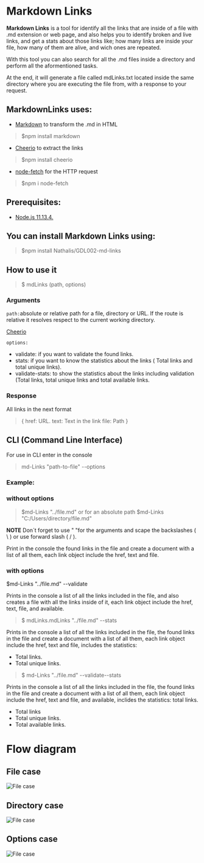 

# Markdown Links
**Markdown Links** is a tool for identify all the links that are inside of a file with .md extension or web page, and also helps you to identify broken and live links, and get a stats about those links like; how many links are inside your file, how many of them are alive, and wich ones are repeated.

With this tool you can also search for all the .md files inside a directory and perform all the aformentioned tasks.

At the end, it will generate a file called mdLinks.txt located inside the same directory where you are executing the file from, with a response to your request.

## MarkdownLinks uses:

- [Markdown](https://github.com/evilstreakmarkdown-js) to transform the .md in HTML
>$npm install markdown

- [Cheerio](https://github.com/cheeriojs/cheerio) to extract the links 
>$npm install cheerio 

- [node-fetch](https://www.npmjs.com/package/node-fetch) for the HTTP request 
>$npm i node-fetch

## Prerequisites: 
- [Node.js 11.13.4.](https://nodejs.org/)

## You can install Markdown Links using:

> $npm install Nathalis/GDL002-md-links

## How to use it

>$ mdLinks (path, options)


### Arguments

`path:`absolute or relative path for a file, directory or URL. If the route is relative it resolves respect to the current working directory.

  [Cheerio](https://github.com/)

`options:`
- validate: if you want to validate the found links.
- stats: if you want to know the statistics about the links ( Total links and total unique links).
- validate-stats: to show the statistics about the links including validation (Total links, total unique links and total available links.

### Response

All links in the next format

>{
href: URL.
text: Text in the link
file: Path
}

## CLI (Command Line Interface)

For use in CLI enter in the console

>md-Links "path-to-file" --options

### Example:

### **without options**

>$md-Links "../file.md"
or for an absolute path
>$md-Links "C:/Users/directory/file.md"

**NOTE** Don´t forget to use " "for the arguments and scape the backslashes ( \ ) or use forward slash ( / ).

Print in the console the found links in the file and create a document with a list of all them, each link object include the href, text and file.

### **with options**
$md-Links "../file.md" --validate

Prints in the console a list of all the links included in the file, and also creates a file with all the links inside of it, each link object include the href, text, file, and available.

>$ mdLinks.mdLinks "../file.md" --stats

Prints in the console a list of all the links included in the file, the found links in the file and create a document with a list of all them, each link object include the href, text and file, includes the statistics:
- Total links.
- Total unique links.


>$ md-Links "../file.md" --validate--stats

Prints in the console a list of all the links included in the file, the found links in the file and create a document with a list of all them, each link object include the href, text and file, and available, inclides the statistics: total links.
- Total links
- Total unique links.
- Total available links.

# Flow diagram
## File case
![File case](./pictures/mdLinks-file.png)

## Directory case
![File case](./pictures/mdLinks-directory.png)

## Options case
![File case](./pictures/mdLinks-options.png)

